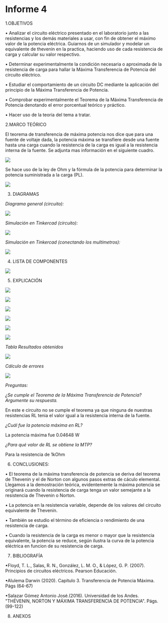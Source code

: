 # Informe 4

1.OBJETIVOS 

• Analizar el circuito eléctrico presentado en el laboratorio junto a las resistencias y los demás materiales a usar, con fin de obtener el máximo valor de la potencia  eléctrica. Guiarnos de un simulador y modelar un equivalente de thevenin en la practica, haciendo uso de cada resistencia de carga y calcular su valor respectivo.  

•	Determinar experimentalmente la condición necesaria o aproximada de la resistencia de carga para hallar la Máxima Transferencia de Potencia del circuito eléctrico.

• Estudiar el comportamiento de un circuito DC mediante la aplicación del principio de la Máxima Transferencia de Potencia.

• Comprobar experimentalmente el Teorema de la Máxima Transferencia de Potencia denotando el error porcentual teórico y práctico.

• Hacer uso de la teoria del tema a tratar.

2.MARCO TEÓRICO

El teorema de transferencia de máxima potencia nos dice que para una fuente de voltaje dada, la potencia máxima se transfiere desde una fuente hasta una carga cuando la resistencia de la carga es igual a la resistencia interna de la fuente. Se adjunta mas información en el siguiente cuadro.  

![](img/marco1.jpeg)

Se hace uso de la ley de Ohm y la fórmula de la potencia para determinar la potencia suministrada a la carga (PL).

![](img/marco2.jpg)

3. DIAGRAMAS

*Diagrama general (circuito):*

![](img/diagrama1.png)

*Simulación en Tinkercad (circuito):*

![](https://github.com/andressanttos/Informe-4/blob/main/img/diagrama1.1.png)

*Simulación en Tinkercad (conectando los multímetros):*

![](https://github.com/andressanttos/Informe-4/blob/main/img/diagrama2.png)

4. LISTA DE COMPONENTES

![](img/material%20y%20equipo.png)

5. EXPLICACIÓN 

![](https://github.com/andressanttos/Informe-4/blob/main/img/diagrama1.png)

![](https://github.com/andressanttos/Informe-4/blob/main/img/expli1.png)

![](https://github.com/andressanttos/Informe-4/blob/main/img/expli2.png)

![](https://github.com/andressanttos/Informe-4/blob/main/img/arreglada.png)

![](https://github.com/andressanttos/Informe-4/blob/main/img/expli4.png)

![](https://github.com/andressanttos/Informe-4/blob/main/img/expli5.png)

*Tabla Resultados obtenidos*  

![](https://github.com/andressanttos/Informe-4/blob/main/img/tabla.png)

*Cálculo de errores*

![](https://github.com/andressanttos/Informe-4/blob/main/img/errores.png)

*Preguntas:*

*¿Se cumple el Teorema de la Máxima Transferencia de Potencia? Argumente su respuesta.*

En este e circuito no se cumple el teorema ya  que ninguna de nuestras resistencias RL tenia el valor  igual a la resistencia  interna de la fuente.

*¿Cuál fue la potencia máxima en RL?*

La potencia máxima fue 0.04648 W

*¿Para qué valor de RL se obtiene la MTP?*

Para la resistencia de 1kOhm

6. CONCLUSIONES:

• El teorema de la máxima transferencia de potencia se deriva del teorema de Thevenin y el de Norton con algunos pasos extras de cáculo elemental. Llegamos a la demostración teórica, evidentemente la máxima potencia se originará cuando la  resistencia de carga tenga un valor semejante a la resistencia de Thevenin o Norton.

• La potencia en la resistencia variable, depende de los valores del circuito equivalente de Thevenin.

• También se estudio el término de eficiencia o rendimiento de una resistencia de carga.

• Cuando la resistencia de la carga es menor o mayor que la resistencia equivalente, la potencia se reduce, según ilustra la curva de la potencia eléctrica en funcion de su resistencia de carga.

7. BIBLIOGRAFÍA

•Floyd, T. L., Salas, R. N., González, L. M. O., & López, G. P. (2007). Principios de circuitos eléctricos. Pearson Educación.

•Alulema Darwin (2020). Capítulo 3. Transferencia de Potencia Máxima. Págs (64-67) 

•Salazar Gómez Antonio José.(2016). Universidad de los Andes. "THÉVENIN, NORTON Y MÁXIMA TRANSFERENCIA DE POTENCIA". Págs.(99-122)

8. ANEXOS

